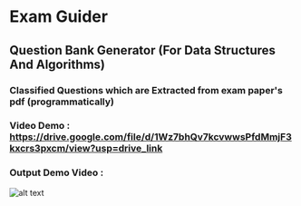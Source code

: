 # Exam Guider
## Question Bank Generator (For Data Structures And Algorithms)
### Classified Questions which are Extracted from exam paper's pdf (programmatically)
### Video Demo : https://drive.google.com/file/d/1Wz7bhQv7kcvwwsPfdMmjF3kxcrs3pxcm/view?usp=drive_link
### Output Demo Video :
![alt text](https://drive.google.com/file/d/1Wz7bhQv7kcvwwsPfdMmjF3kxcrs3pxcm/view?usp=drive_link)
